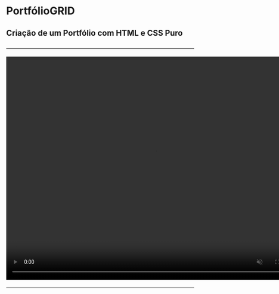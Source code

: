 # PortfólioGRID
<h2>Criação de um Portfólio com HTML e CSS Puro<h2>
  <hr>
<video controls width="800" height="600" muted autoplay>
        <source src="img/apresentacao.mp4" type="video/mp4"></video>
<hr>
